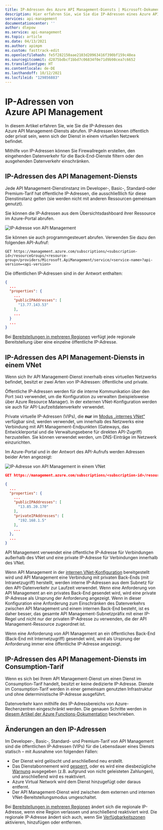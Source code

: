```yaml
---
title: IP-Adressen des Azure API Management-Diensts | Microsoft-Dokumentation
description: Hier erfahren Sie, wie Sie die IP-Adressen eines Azure API Management-Diensts abrufen und wann sie sich ändern.
services: api-management
documentationcenter: ''
author: dlepow
ms.service: api-management
ms.topic: article
ms.date: 04/13/2021
ms.author: apimpm
ms.custom: fasttrack-edit
ms.openlocfilehash: fe5f282150aae2103d20963416f390bf159c48ea
ms.sourcegitcommit: d2875bdbcf1bbd7c06834f0e71d9b98cea7c6652
ms.translationtype: HT
ms.contentlocale: de-DE
ms.lasthandoff: 10/12/2021
ms.locfileid: "129856883"
---
```

# <a name="ip-addresses-of-azure-api-management"></a>IP-Adressen von Azure API Management

In diesem Artikel erfahren Sie, wie Sie die IP-Adressen des Azure API Management-Diensts abrufen. IP-Adressen können öffentlich oder privat sein, wenn sich der Dienst in einem virtuellen Netzwerk befindet.

Mithilfe von IP-Adressen können Sie Firewallregeln erstellen, den eingehenden Datenverkehr für die Back-End-Dienste filtern oder den ausgehenden Datenverkehr einschränken.

## <a name="ip-addresses-of-api-management-service"></a>IP-Adressen des API Management-Diensts

Jede API Management-Dienstinstanz im Developer-, Basic-, Standard-oder Premium-Tarif hat öffentliche IP-Adressen, die ausschließlich für diese Dienstinstanz gelten (sie werden nicht mit anderen Ressourcen gemeinsam genutzt). 

Sie können die IP-Adressen aus dem Übersichtsdashboard ihrer Ressource im Azure-Portal abrufen.

![IP-Adresse von API Management](media/api-management-howto-ip-addresses/public-ip.png)

Sie können sie auch programmgesteuert abrufen. Verwenden Sie dazu den folgenden API-Aufruf:

```
GET https://management.azure.com/subscriptions/<subscription-id>/resourceGroups/<resource-group>/providers/Microsoft.ApiManagement/service/<service-name>?api-version=<api-version>
```

Die öffentlichen IP-Adressen sind in der Antwort enthalten:

```json
{
  ...
  "properties": {
    ...
    "publicIPAddresses": [
      "13.77.143.53"
    ],
    ...
  }
  ...
}
```

Bei [Bereitstellungen in mehreren Regionen](api-management-howto-deploy-multi-region.md) verfügt jede regionale Bereitstellung über eine einzelne öffentliche IP-Adresse.

## <a name="ip-addresses-of-api-management-service-in-vnet"></a>IP-Adressen des API Management-Diensts in einem VNet

Wenn sich Ihr API Management-Dienst innerhalb eines virtuellen Netzwerks befindet, besitzt er zwei Arten von IP-Adressen: öffentliche und private.

Öffentliche IP-Adressen werden für die interne Kommunikation über den Port `3443` verwendet, um die Konfiguration zu verwalten (beispielsweise über Azure Resource Manager). In der externen VNet-Konfiguration werden sie auch für API-Laufzeitdatenverkehr verwendet. 

Private virtuelle IP-Adressen (VIPs), die **nur** im [Modus „internes VNet“](api-management-using-with-internal-vnet.md) verfügbar sind, werden verwendet, um innerhalb des Netzwerks eine Verbindung mit API Management-Endpunkten (Gateways, das Entwicklerportal und die Verwaltungsebene für direkten API-Zugriff) herzustellen. Sie können verwendet werden, um DNS-Einträge im Netzwerk einzurichten.

Im Azure-Portal und in der Antwort des API-Aufrufs werden Adressen beider Arten angezeigt:

![IP-Adresse von API Management in einem VNet](media/api-management-howto-ip-addresses/vnet-ip.png)


```json
GET https://management.azure.com/subscriptions/<subscription-id>/resourceGroups/<resource-group>/providers/Microsoft.ApiManagement/service/<service-name>?api-version=<api-version>

{
  ...
  "properties": {
    ...
    "publicIPAddresses": [
      "13.85.20.170"
    ],
    "privateIPAddresses": [
      "192.168.1.5"
    ],
    ...
  },
  ...
}
```

API Management verwendet eine öffentliche IP-Adresse für Verbindungen außerhalb des VNet und eine private IP-Adresse für Verbindungen innerhalb des VNet. 

Wenn API Management in der [internen VNet-Konfiguration](api-management-using-with-internal-vnet.md) bereitgestellt wird und API Management eine Verbindung mit privaten Back-Ends (mit Intranetzugriff) herstellt, werden interne IP-Adressen aus dem Subnetz für den API-Datenverkehr zur Laufzeit verwendet. Wenn eine Anforderung von API Management an ein privates Back-End gesendet wird, wird eine private IP-Adresse als Ursprung der Anforderung angezeigt. Wenn in dieser Konfiguration eine Anforderung zum Einschränken des Datenverkehrs zwischen API Management und einem internen Back-End besteht, ist es daher besser, das gesamte API Management-Subnetzpräfix mit einer IP-Regel und nicht nur der privaten IP-Adresse zu verwenden, die der API Management-Ressource zugeordnet ist. 

Wenn eine Anforderung von API Management an ein öffentliches Back-End (Back-End mit Internetzugriff) gesendet wird, wird als Ursprung der Anforderung immer eine öffentliche IP-Adresse angezeigt.

## <a name="ip-addresses-of-consumption-tier-api-management-service"></a>IP-Adressen des API Management-Diensts im Consumption-Tarif

Wenn es sich bei Ihrem API Management-Dienst um einen Dienst im Consumption-Tarif handelt, besitzt er keine dedizierte IP-Adresse. Dienste im Consumption-Tarif werden in einer gemeinsam genutzten Infrastruktur und ohne deterministische IP-Adresse ausgeführt. 

Datenverkehr kann mithilfe des IP-Adressbereichs von Azure-Rechenzentren eingeschränkt werden. Die genauen Schritte werden in [diesem Artikel der Azure Functions-Dokumentation](../azure-functions/ip-addresses.md#data-center-outbound-ip-addresses) beschrieben.

## <a name="changes-to-the-ip-addresses"></a>Änderungen an den IP-Adressen

Im Developer-, Basic-, Standard- und Premium-Tarif von API Management sind die öffentlichen IP-Adressen (VIPs) für die Lebensdauer eines Diensts statisch – mit Ausnahme von folgenden Fällen:

* Der Dienst wird gelöscht und anschließend neu erstellt.
* Das Dienstabonnement wird [gesperrt](https://github.com/Azure/azure-resource-manager-rpc/blob/master/v1.0/subscription-lifecycle-api-reference.md#subscription-states), oder es wird eine diesbezügliche [Warnung](https://github.com/Azure/azure-resource-manager-rpc/blob/master/v1.0/subscription-lifecycle-api-reference.md#subscription-states) ausgegeben (z.B. aufgrund von nicht geleisteten Zahlungen), und anschließend wird es reaktiviert.
* Azure Virtual Network wird dem Dienst hinzugefügt oder daraus entfernt.
* Der API Management-Dienst wird zwischen dem externen und internen VNet-Bereitstellungsmodus umgeschaltet.

Bei [Bereitstellungen in mehreren Regionen](api-management-howto-deploy-multi-region.md) ändert sich die regionale IP-Adresse, wenn eine Region verlassen und anschließend reaktiviert wird. Die regionale IP-Adresse ändert sich auch, wenn Sie [Verfügbarkeitszonen](zone-redundancy.md) aktivieren, hinzufügen oder entfernen.
